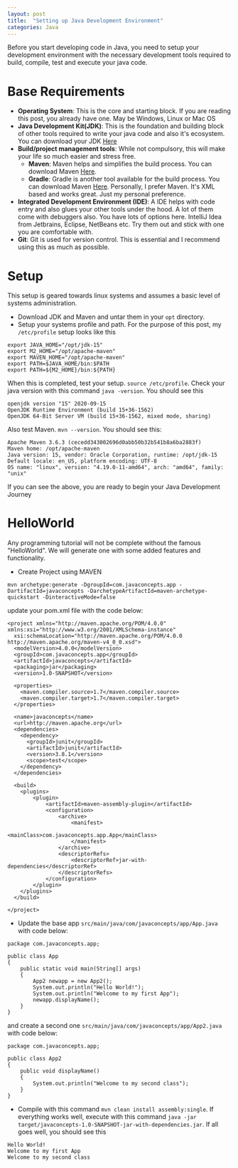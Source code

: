 ```yaml
---
layout: post
title:  "Setting up Java Development Environment"
categories: Java
---
```


Before you start developing code in Java, you need to setup your development environment with the necessary development tools
required to build, compile, test and execute your java code.

# **Base Requirements**
* **Operating System**: This is the core and starting block. If you are reading this post, you already have one. May be Windows,
  Linux or Mac OS
* **Java Development Kit(JDK)**: This is the foundation and building block of other tools required to write your java code and
  also it's ecosystem. You can download your JDK [Here](https://www.oracle.com/java/technologies/javase-downloads.html)
* **Build/project management tools**: While not compulsory, this will make your life so much easier and stress free.
  * **Maven**: Maven helps and simplifies the build process. You can download Maven [Here](http://maven.apache.org/download.cgi).
  * **Gradle**: Gradle is another tool available for the build process. You can download Maven [Here](https://gradle.org/).
  Personally, I prefer Maven. It's XML based and works great. Just my personal preference.
* **Integrated Development Environment (IDE)**: A IDE helps with code entry and also glues your other tools under the hood. A lot
  of them come with debuggers also. You have lots of options here. IntelliJ Idea from Jetbrains, Eclipse, NetBeans etc. Try them
  out and stick with one you are comfortable with.
* **Git**: Git is used for version control. This is essential and I recommend using this as much as possible.

# **Setup**
This setup is geared towards linux systems and assumes a basic level of systems administration.
* Download JDK and Maven and untar them in your ```opt``` directory. 
* Setup your systems profile and path. For the purpose of this post, my ```/etc/profile``` setup looks like this
```
export JAVA_HOME="/opt/jdk-15"
export M2_HOME="/opt/apache-maven"
export MAVEN_HOME="/opt/apache-maven"
export PATH=$JAVA_HOME/bin:$PATH
export PATH=${M2_HOME}/bin:${PATH}
```
When this is completed, test your setup. ```source /etc/profile```. Check your java version with this command ```java -version```. 
You should see this
```
openjdk version "15" 2020-09-15
OpenJDK Runtime Environment (build 15+36-1562)
OpenJDK 64-Bit Server VM (build 15+36-1562, mixed mode, sharing)
```
Also test Maven. ```mvn --version```. You should see this:
```
Apache Maven 3.6.3 (cecedd343002696d0abb50b32b541b8a6ba2883f)
Maven home: /opt/apache-maven
Java version: 15, vendor: Oracle Corporation, runtime: /opt/jdk-15
Default locale: en_US, platform encoding: UTF-8
OS name: "linux", version: "4.19.0-11-amd64", arch: "amd64", family: "unix"
```
If you can see the above, you are ready to begin your Java Development Journey


# **HelloWorld**
Any programming tutorial will not be complete without the famous "HelloWorld". We will generate one with some added
features and functionality.
* Create Project using MAVEN
```
mvn archetype:generate -DgroupId=com.javaconcepts.app -DartifactId=javaconcepts -DarchetypeArtifactId=maven-archetype-quickstart -DinteractiveMode=false
```
update your pom.xml file with the code below: 
```
<project xmlns="http://maven.apache.org/POM/4.0.0" xmlns:xsi="http://www.w3.org/2001/XMLSchema-instance"
  xsi:schemaLocation="http://maven.apache.org/POM/4.0.0 http://maven.apache.org/maven-v4_0_0.xsd">
  <modelVersion>4.0.0</modelVersion>
  <groupId>com.javaconcepts.app</groupId>
  <artifactId>javaconcepts</artifactId>
  <packaging>jar</packaging>
  <version>1.0-SNAPSHOT</version>

  <properties>
    <maven.compiler.source>1.7</maven.compiler.source>
    <maven.compiler.target>1.7</maven.compiler.target>
  </properties>

  <name>javaconcepts</name>
  <url>http://maven.apache.org</url>
  <dependencies>
    <dependency>
      <groupId>junit</groupId>
      <artifactId>junit</artifactId>
      <version>3.8.1</version>
      <scope>test</scope>
    </dependency>
  </dependencies>

  <build>
    <plugins>
        <plugin>
            <artifactId>maven-assembly-plugin</artifactId>
            <configuration>
                <archive>
                    <manifest>
                        <mainClass>com.javaconcepts.app.App</mainClass>
                    </manifest>
                </archive>
                <descriptorRefs>
                    <descriptorRef>jar-with-dependencies</descriptorRef>
                </descriptorRefs>
            </configuration>
        </plugin>
    </plugins>
  </build>

</project>
```
* Update the base app ```src/main/java/com/javaconcepts/app/App.java``` with code below:
```
package com.javaconcepts.app;

public class App 
{
    public static void main(String[] args)
    {
        App2 newapp = new App2();
        System.out.println("Hello World!");
        System.out.println("Welcome to my first App");
        newapp.displayName();        
    }
}
```
and create a second one ```src/main/java/com/javaconcepts/app/App2.java ``` with code below:
```
package com.javaconcepts.app;

public class App2 
{
    public void displayName()
    {
        System.out.println("Welcome to my second class");
    }
}
```
* Compile with this command ```mvn clean install assembly:single```. If everything works well, execute with this command ```java -jar target/javaconcepts-1.0-SNAPSHOT-jar-with-dependencies.jar```. If all goes well, you should see this
```
Hello World!
Welcome to my first App
Welcome to my second class
```
